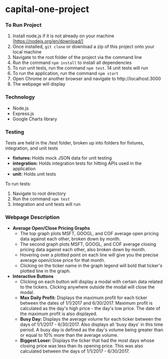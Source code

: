 # capital-one-project

### To Run Project
1. Install node.js if it is not already on your machine [https://nodejs.org/en/download/]
2. Once installed, `git clone` or download a zip of this project onto your local machine
3. Navigate to the root folder of the project via the command line
4. Run the command `npm install` to install all dependencies
5. To run unit tests, run the command `npm test`. 14 unit tests will run
6. To run the application, run the command `npm start`
7. Open Chrome or another browser and navigate to http://localhost:3000
8. The webpage will display

### Technology
* Node.js
* Express.js
* Google Charts library

### Testing
Tests are held in the /test folder, broken up into folders for fixtures, integration, and unit tests
* **fixtures:** Holds mock JSON data for unit testing
* **integration:** Holds integration tests for hitting APIs used in the application
* **unit:** Holds unit tests

To run tests:
1. Navigate to root directory
2. Run the command `npm test`
3. Integration and unit tests will run

### Webpage Description
* **Average Open/Close Pricing Graphs**
  * The top graph plots MSFT, GOOGL, and COF average open pricing data against each other, broken down by month.
  * The second graph plots MSFT, GOOGL, and COF average closing pricing data against each other, also broken down by month.
  * Hovering over a plotted point on each line will give you the precise average open/close price for that month.
  * Clicking on the ticker name in the graph legend will bold that ticker's plotted line in the graph.
* **Interactive Buttons**
  * Clicking on each button will display a modal with certain data related to the tickers. Clicking anywhere outside the modal will close the modal.
  * **Max Daily Profit:** Displays the maximum profit for each ticker between the dates of 1/1/2017 and 6/30/2017. Maximum profit is calculated as the day's high price - the day's low price. The date of the maximum profit is also displayed.
  * **Busy Day:** Displays the average volume for each ticker between the days of 1/1/2017 - 6/30/2017. Also displays all 'busy days' in this time period. A busy day is defined as the day's volume being greater than or equal to 10% more than the average volume.
  * **Biggest Loser:** Displays the ticker that had the most days whose closing price was less than its opening price. This was also calculated between the days of 1/1/2017 - 6/30/2017.
